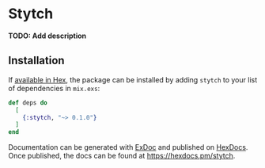# Stytch

**TODO: Add description**

## Installation

If [available in Hex](https://hex.pm/docs/publish), the package can be installed
by adding `stytch` to your list of dependencies in `mix.exs`:

```elixir
def deps do
  [
    {:stytch, "~> 0.1.0"}
  ]
end
```

Documentation can be generated with [ExDoc](https://github.com/elixir-lang/ex_doc)
and published on [HexDocs](https://hexdocs.pm). Once published, the docs can
be found at <https://hexdocs.pm/stytch>.

